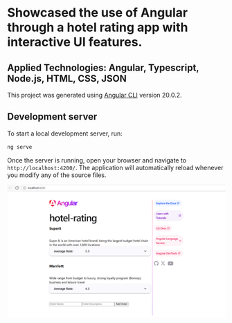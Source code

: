 # Showcased the use of Angular through a hotel rating app with interactive UI features.
## Applied Technologies: Angular, Typescript, Node.js, HTML, CSS, JSON


This project was generated using [Angular CLI](https://github.com/angular/angular-cli) version 20.0.2.

## Development server

To start a local development server, run:

```bash
ng serve
```

Once the server is running, open your browser and navigate to `http://localhost:4200/`. The application will automatically reload whenever you modify any of the source files.

![alt text](./pic1.png)